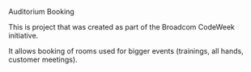 Auditorium Booking

This is project that was created as part of the Broadcom CodeWeek initiative.

It allows booking of rooms used for bigger events (trainings, all hands, customer meetings).

